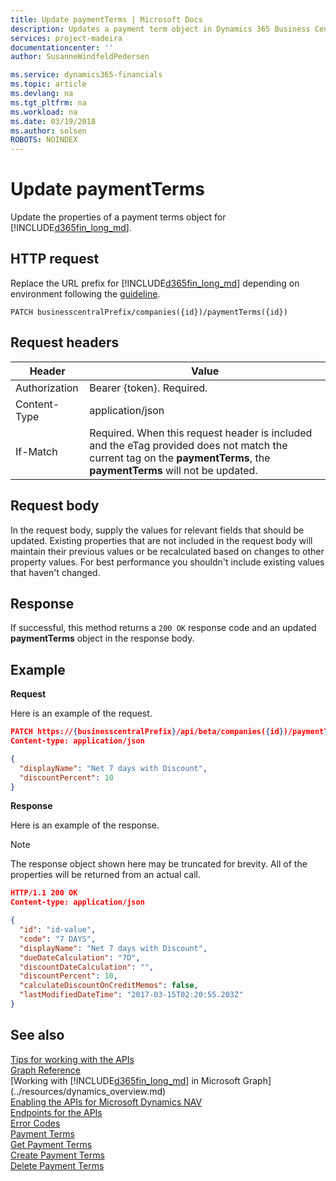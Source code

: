 ```yaml
---
title: Update paymentTerms | Microsoft Docs
description: Updates a payment term object in Dynamics 365 Business Central.
services: project-madeira
documentationcenter: ''
author: SusanneWindfeldPedersen

ms.service: dynamics365-financials
ms.topic: article
ms.devlang: na
ms.tgt_pltfrm: na
ms.workload: na
ms.date: 03/19/2018
ms.author: solsen
ROBOTS: NOINDEX
---
```


# Update paymentTerms
Update the properties of a payment terms object for [!INCLUDE[d365fin_long_md](../../includes/d365fin_long_md.md)].

## HTTP request
Replace the URL prefix for [!INCLUDE[d365fin_long_md](../../includes/d365fin_long_md.md)] depending on environment following the [guideline](../../api-reference/v1.0/endpoints-apis-for-dynamics.md).
```
PATCH businesscentralPrefix/companies({id})/paymentTerms({id})
```

## Request headers

|Header        |Value                    |
|--------------|-------------------------|
|Authorization |Bearer {token}. Required.|
|Content-Type  |application/json         |
|If-Match      |Required. When this request header is included and the eTag provided does not match the current tag on the **paymentTerms**, the **paymentTerms** will not be updated. |

## Request body
In the request body, supply the values for relevant fields that should be updated. Existing properties that are not included in the request body will maintain their previous values or be recalculated based on changes to other property values. For best performance you shouldn't include existing values that haven't changed.

## Response
If successful, this method returns a ```200 OK``` response code and an updated **paymentTerms** object in the response body.

## Example

**Request**

Here is an example of the request.
```json
PATCH https://{businesscentralPrefix}/api/beta/companies({id})/paymentTerms({id})
Content-type: application/json

{
  "displayName": "Net 7 days with Discount",
  "discountPercent": 10
}
```

**Response**

Here is an example of the response. 

> [!NOTE]  
>   The response object shown here may be truncated for brevity. All of the properties will be returned from an actual call.

```json
HTTP/1.1 200 OK
Content-type: application/json

{
  "id": "id-value",
  "code": "7 DAYS",
  "displayName": "Net 7 days with Discount",
  "dueDateCalculation": "7D",
  "discountDateCalculation": "",
  "discountPercent": 10,
  "calculateDiscountOnCreditMemos": false,
  "lastModifiedDateTime": "2017-03-15T02:20:55.203Z"
}
```


## See also
[Tips for working with the APIs](dynamics365/business-central/dev-itpro/developer/devenv-connect-apps-tips)  
[Graph Reference](../api/dynamics_graph_reference.md)  
[Working with [!INCLUDE[d365fin_long_md](../../includes/d365fin_long_md.md)] in Microsoft Graph](../resources/dynamics_overview.md)  
[Enabling the APIs for Microsoft Dynamics NAV](../../enabling-apis-for-dynamics-nav.md)  
[Endpoints for the APIs](../../endpoints-apis-for-dynamics.md)  
[Error Codes](../dynamics_error_codes.md)  
[Payment Terms](../resources/dynamics_paymentterms.md)  
[Get Payment Terms](../api/dynamics_paymentterms_get.md)  
[Create Payment Terms](../api/dynamics_create_paymentterms.md)  
[Delete Payment Terms](../api/dynamics_paymentterms_delete.md)  